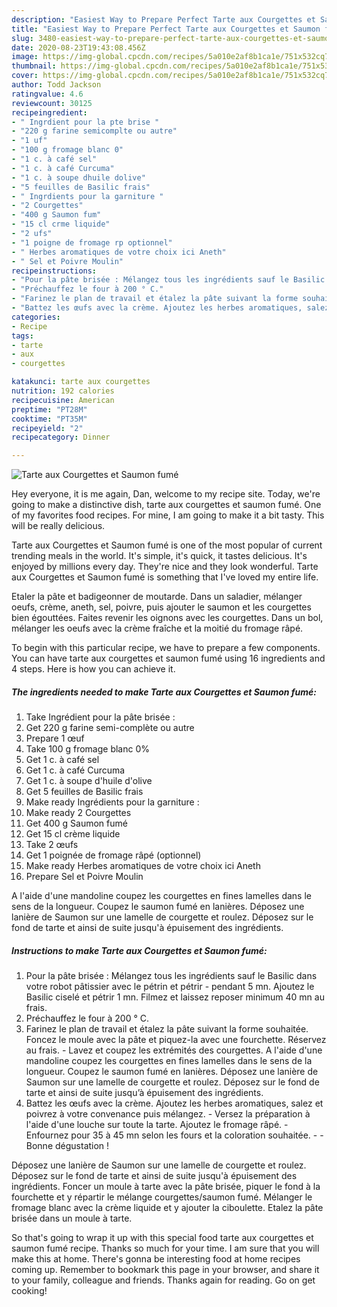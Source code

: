 ```yaml
---
description: "Easiest Way to Prepare Perfect Tarte aux Courgettes et Saumon fumé"
title: "Easiest Way to Prepare Perfect Tarte aux Courgettes et Saumon fumé"
slug: 3480-easiest-way-to-prepare-perfect-tarte-aux-courgettes-et-saumon-fume
date: 2020-08-23T19:43:08.456Z
image: https://img-global.cpcdn.com/recipes/5a010e2af8b1ca1e/751x532cq70/tarte-aux-courgettes-et-saumon-fume-photo-principale-de-la-recette.jpg
thumbnail: https://img-global.cpcdn.com/recipes/5a010e2af8b1ca1e/751x532cq70/tarte-aux-courgettes-et-saumon-fume-photo-principale-de-la-recette.jpg
cover: https://img-global.cpcdn.com/recipes/5a010e2af8b1ca1e/751x532cq70/tarte-aux-courgettes-et-saumon-fume-photo-principale-de-la-recette.jpg
author: Todd Jackson
ratingvalue: 4.6
reviewcount: 30125
recipeingredient:
- " Ingrdient pour la pte brise "
- "220 g farine semicomplte ou autre"
- "1 uf"
- "100 g fromage blanc 0"
- "1 c. à café sel"
- "1 c. à café Curcuma"
- "1 c. à soupe dhuile dolive"
- "5 feuilles de Basilic frais"
- " Ingrdients pour la garniture "
- "2 Courgettes"
- "400 g Saumon fum"
- "15 cl crme liquide"
- "2 ufs"
- "1 poigne de fromage rp optionnel"
- " Herbes aromatiques de votre choix ici Aneth"
- " Sel et Poivre Moulin"
recipeinstructions:
- "Pour la pâte brisée : Mélangez tous les ingrédients sauf le Basilic dans votre robot pâtissier avec le pétrin et pétrir pendant 5 mn. Ajoutez le Basilic ciselé et pétrir 1 mn. Filmez et laissez reposer minimum 40 mn au frais."
- "Préchauffez le four à 200 ° C."
- "Farinez le plan de travail et étalez la pâte suivant la forme souhaitée. Foncez le moule avec la pâte et piquez-la avec une fourchette. Réservez au frais. Lavez et coupez les extrémités des courgettes. A l&#39;aide d&#39;une mandoline coupez les courgettes en fines lamelles dans le sens de la longueur. Coupez le saumon fumé en lanières. Déposez une lanière de Saumon sur une lamelle de courgette et roulez. Déposez sur le fond de tarte et ainsi de suite jusqu’à épuisement des ingrédients."
- "Battez les œufs avec la crème. Ajoutez les herbes aromatiques, salez et poivrez à votre convenance puis mélangez. Versez la préparation à l&#39;aide d&#39;une louche sur toute la tarte. Ajoutez le fromage râpé. Enfournez pour 35 à 45 mn selon les fours et la coloration souhaitée.  Bonne dégustation !"
categories:
- Recipe
tags:
- tarte
- aux
- courgettes

katakunci: tarte aux courgettes 
nutrition: 192 calories
recipecuisine: American
preptime: "PT28M"
cooktime: "PT35M"
recipeyield: "2"
recipecategory: Dinner

---
```



![Tarte aux Courgettes et Saumon fumé](https://img-global.cpcdn.com/recipes/5a010e2af8b1ca1e/751x532cq70/tarte-aux-courgettes-et-saumon-fume-photo-principale-de-la-recette.jpg)

Hey everyone, it is me again, Dan, welcome to my recipe site. Today, we're going to make a distinctive dish, tarte aux courgettes et saumon fumé. One of my favorites food recipes. For mine, I am going to make it a bit tasty. This will be really delicious.

Tarte aux Courgettes et Saumon fumé is one of the most popular of current trending meals in the world. It's simple, it's quick, it tastes delicious. It's enjoyed by millions every day. They're nice and they look wonderful. Tarte aux Courgettes et Saumon fumé is something that I've loved my entire life.

Etaler la pâte et badigeonner de moutarde. Dans un saladier, mélanger oeufs, crème, aneth, sel, poivre, puis ajouter le saumon et les courgettes bien égouttées. Faites revenir les oignons avec les courgettes. Dans un bol, mélanger les oeufs avec la crème fraîche et la moitié du fromage râpé.


To begin with this particular recipe, we have to prepare a few components. You can have tarte aux courgettes et saumon fumé using 16 ingredients and 4 steps. Here is how you can achieve it.

<!--inarticleads1-->

##### The ingredients needed to make Tarte aux Courgettes et Saumon fumé:

1. Take  Ingrédient pour la pâte brisée :
1. Get 220 g farine semi-complète ou autre
1. Prepare 1 œuf
1. Take 100 g fromage blanc 0%
1. Get 1 c. à café sel
1. Get 1 c. à café Curcuma
1. Get 1 c. à soupe d&#39;huile d&#39;olive
1. Get 5 feuilles de Basilic frais
1. Make ready  Ingrédients pour la garniture :
1. Make ready 2 Courgettes
1. Get 400 g Saumon fumé
1. Get 15 cl crème liquide
1. Take 2 œufs
1. Get 1 poignée de fromage râpé (optionnel)
1. Make ready  Herbes aromatiques de votre choix ici Aneth
1. Prepare  Sel et Poivre Moulin


A l&#39;aide d&#39;une mandoline coupez les courgettes en fines lamelles dans le sens de la longueur. Coupez le saumon fumé en lanières. Déposez une lanière de Saumon sur une lamelle de courgette et roulez. Déposez sur le fond de tarte et ainsi de suite jusqu&#39;à épuisement des ingrédients. 

<!--inarticleads2-->

##### Instructions to make Tarte aux Courgettes et Saumon fumé:

1. Pour la pâte brisée : Mélangez tous les ingrédients sauf le Basilic dans votre robot pâtissier avec le pétrin et pétrir - pendant 5 mn. Ajoutez le Basilic ciselé et pétrir 1 mn. Filmez et laissez reposer minimum 40 mn au frais.
1. Préchauffez le four à 200 ° C.
1. Farinez le plan de travail et étalez la pâte suivant la forme souhaitée. Foncez le moule avec la pâte et piquez-la avec une fourchette. Réservez au frais. - Lavez et coupez les extrémités des courgettes. A l&#39;aide d&#39;une mandoline coupez les courgettes en fines lamelles dans le sens de la longueur. Coupez le saumon fumé en lanières. Déposez une lanière de Saumon sur une lamelle de courgette et roulez. Déposez sur le fond de tarte et ainsi de suite jusqu’à épuisement des ingrédients.
1. Battez les œufs avec la crème. Ajoutez les herbes aromatiques, salez et poivrez à votre convenance puis mélangez. - Versez la préparation à l&#39;aide d&#39;une louche sur toute la tarte. Ajoutez le fromage râpé. - Enfournez pour 35 à 45 mn selon les fours et la coloration souhaitée. -  - Bonne dégustation !


Déposez une lanière de Saumon sur une lamelle de courgette et roulez. Déposez sur le fond de tarte et ainsi de suite jusqu&#39;à épuisement des ingrédients. Foncer un moule à tarte avec la pâte brisée, piquer le fond à la fourchette et y répartir le mélange courgettes/saumon fumé. Mélanger le fromage blanc avec la crème liquide et y ajouter la ciboulette. Etalez la pâte brisée dans un moule à tarte. 

So that's going to wrap it up with this special food tarte aux courgettes et saumon fumé recipe. Thanks so much for your time. I am sure that you will make this at home. There's gonna be interesting food at home recipes coming up. Remember to bookmark this page in your browser, and share it to your family, colleague and friends. Thanks again for reading. Go on get cooking!
